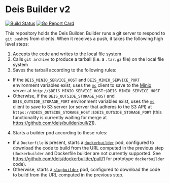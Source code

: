 # Deis Builder v2

[![Build Status](https://travis-ci.org/deis/builder.svg?branch=master)](https://travis-ci.org/deis/builder) [![Go Report Card](http://goreportcard.com/badge/deis/builder)](http://goreportcard.com/report/deis/builder)

This repository holds the Deis Builder. Builder runs a git server to respond to `git push`es from clients. When it receives a push, it takes the following high level steps:

1. Accepts the code and writes to the local file system
2. Calls `git archive` to produce a tarball (i.e. a `.tar.gz` file) on the local file system
3. Saves the tarball according to the following rules:
  - If the `DEIS_MINIO_SERVICE_HOST` and `DEIS_MINIO_SERVICE_PORT` environment variables exist, uses the [`mc`](https://github.com/minio/mc) client to save to the [Minio](https://github.com/minio/minio) server at `http://$DEIS_MINIO_SERVICE_HOST:$DEIS_MINIO_SERVICE_HOST`
  - Otherwise, if the `DEIS_OUTSIDE_STORAGE_HOST` and `DEIS_OUTSIDE_STORAGE_PORT` environment variables exist, uses the [`mc`](https://github.com/minio/mc) client to save to S3 server (or server that adheres to the S3 API) at `https://$DEIS_OUTSIDE_STORAGE_HOST:$DEIS_OUTSIDE_STORAGE_PORT` (this functionality is currently waiting for merge at https://github.com/deis/builder/pull/21).
4. Starts a builder pod according to these rules:
  - If a `Dockerfile` is present, starts a [`dockerbuilder`](https://github.com/deis/dockerbuilder) pod, configured to download the code to build from the URL computed in the previous step (`dockerbuilder` and Dockerfile builder are not currently supported. See https://github.com/deis/dockerbuilder/pull/1 for prototype `dockerbuilder` code).
  - Otherwise, starts a [`slugbuilder`](https://github.com/deis/slugbuilder) pod, configured to download the code to build from the URL computed in the previous step.
